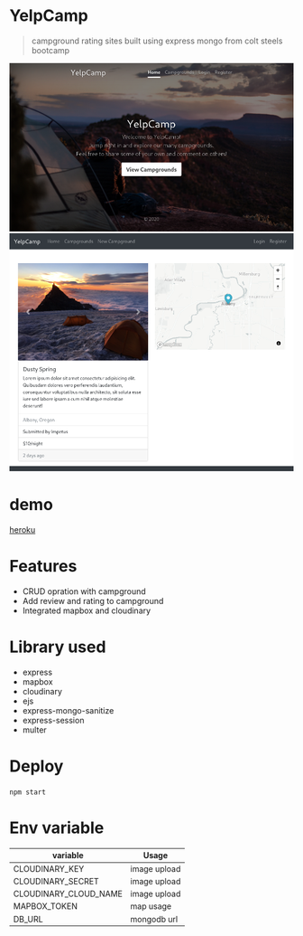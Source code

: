# YelpCamp

> campground rating sites built using express mongo from colt steels bootcamp

![image](1.png)
![image](2.png)

# demo

[heroku](lit-dusk-16748.herokuapp.com)

# Features

- CRUD opration with campground
- Add review and rating to campground
- Integrated mapbox and cloudinary

# Library used

- express
- mapbox
- cloudinary
- ejs
- express-mongo-sanitize
- express-session
- multer

# Deploy

`npm start`

# Env variable

| variable              | Usage        |
| --------------------- | ------------ |
| CLOUDINARY_KEY        | image upload |
| CLOUDINARY_SECRET     | image upload |
| CLOUDINARY_CLOUD_NAME | image upload |
| MAPBOX_TOKEN          | map usage    |
| DB_URL                | mongodb url  |

